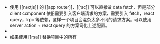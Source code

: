 - 使用 [[nextjs]] 的 [[app router]]，[[rsc]] 可以直接做 data fetch，但是部分 client component 依旧需要引入客户端请求的方案，需要引入 fetch，react query，trpc 等依赖，这样一个项目会混杂太多不同的请求方案。可以使用 server action + react query 的方案简化上述配置。
-
- 如果使用 [[rsa]] 替换项目中的所有